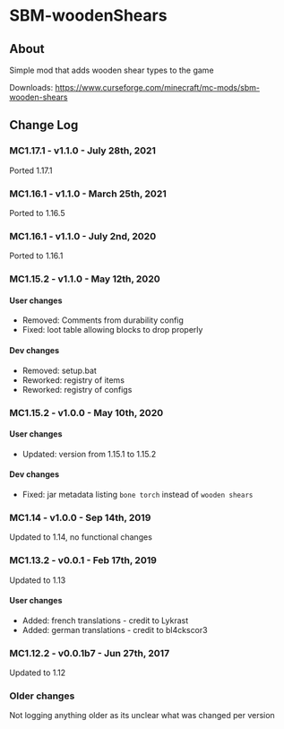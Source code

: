 # SBM-woodenShears

## About

Simple mod that adds wooden shear types to the game

Downloads: https://www.curseforge.com/minecraft/mc-mods/sbm-wooden-shears

## Change Log

### MC1.17.1 - v1.1.0 - July 28th, 2021

Ported 1.17.1

### MC1.16.1 - v1.1.0 - March 25th, 2021

Ported to 1.16.5

### MC1.16.1 - v1.1.0 - July 2nd, 2020

Ported to 1.16.1

### MC1.15.2 - v1.1.0 - May 12th, 2020

#### User changes

* Removed: Comments from durability config
* Fixed: loot table allowing blocks to drop properly

#### Dev changes

* Removed: setup.bat
* Reworked: registry of items
* Reworked: registry of configs

### MC1.15.2 - v1.0.0 - May 10th, 2020

#### User changes

* Updated: version from 1.15.1 to 1.15.2

#### Dev changes

* Fixed: jar metadata listing `bone torch` instead of `wooden shears`

### MC1.14 - v1.0.0 - Sep 14th, 2019

Updated to 1.14, no functional changes

### MC1.13.2 - v0.0.1 - Feb 17th, 2019

Updated to 1.13

#### User changes

* Added: french translations - credit to Lykrast
* Added: german translations - credit to bl4ckscor3

### MC1.12.2 - v0.0.1b7 - Jun 27th, 2017

Updated to 1.12

### Older changes

Not logging anything older as its unclear what was changed per version